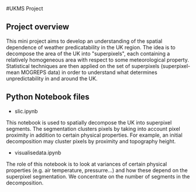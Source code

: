 #UKMS Project

##

###

Project overview
-----------------

This mini project aims to develop an understanding of the spatial dependence of weather predicatability in the UK region. The idea is to decompose the area of the UK into "superpixels", each containing a relatively homogeneous area with respect to some meteorological property. Statistical techniques are then applied on the set of superpixels (superpixel-mean MOGREPS data) in order to understand what determines unpredictability in and around the UK. 


Python Notebook files
----------------------

- slic.ipynb 

This notebook is used to spatially decompose the UK into superpixel segments. The segmentation clusters pixels by taking into account pixel proximity in addition to certain physical properties. For example, an initial decomposition may cluster pixels by proximity and topography height. 

- visualisedata.ipynb

The role of this notebook is to look at variances of certain physical properties (e.g. air temperature, pressurre...) and how these depend on the superpixel segmentation. We concentrate on the number of segments in the decomposition.
